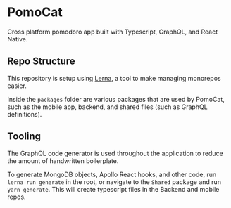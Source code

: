 # PomoCat

Cross platform pomodoro app built with Typescript, GraphQL, and React Native.

## Repo Structure
This repository is setup using [Lerna](https://github.com/lerna/lerna), a tool to make managing monorepos easier.

Inside the `packages` folder are various packages that are used by PomoCat, such as the mobile app, backend, and shared files (such as GraphQL definitions).

## Tooling
The GraphQL code generator is used throughout the application to reduce the amount of handwritten boilerplate.

To generate MongoDB objects, Apollo React hooks, and other code, run `lerna run generate` in the root, or navigate to the `Shared` package and run `yarn generate`. This will create typescript files in the Backend and mobile repos.


